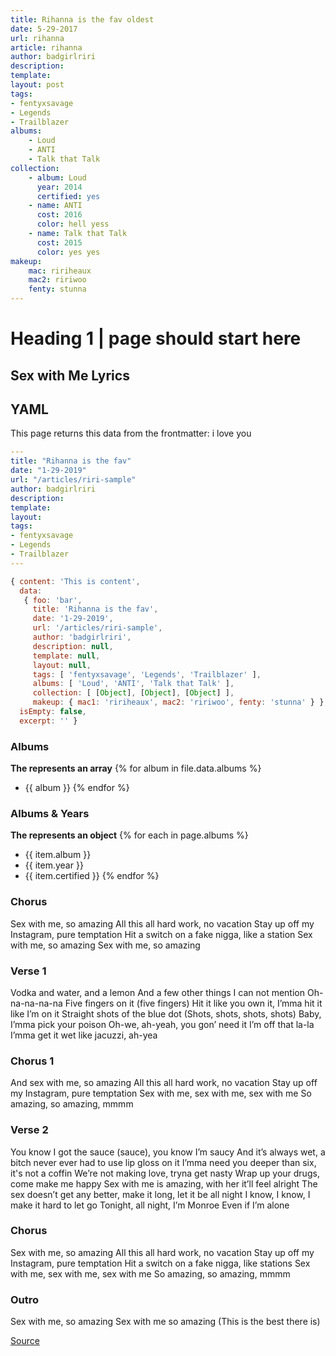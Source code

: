 ```yaml
---
title: Rihanna is the fav oldest
date: 5-29-2017
url: rihanna
article: rihanna
author: badgirlriri
description:
template:
layout: post
tags:
- fentyxsavage
- Legends
- Trailblazer
albums:
    - Loud
    - ANTI
    - Talk that Talk
collection:
    - album: Loud
      year: 2014
      certified: yes
    - name: ANTI
      cost: 2016
      color: hell yess
    - name: Talk that Talk
      cost: 2015
      color: yes yes
makeup:
    mac: ririheaux
    mac2: ririwoo
    fenty: stunna
---
```

# Heading 1 | page should start here
## Sex with Me Lyrics

## YAML
This page returns this data from the frontmatter: i love you

```yaml
---
title: "Rihanna is the fav"
date: "1-29-2019"
url: "/articles/riri-sample"
author: badgirlriri
description:
template:
layout:
tags:
- fentyxsavage
- Legends
- Trailblazer
---
```

```js
{ content: 'This is content',
  data:
   { foo: 'bar',
     title: 'Rihanna is the fav',
     date: '1-29-2019',
     url: '/articles/riri-sample',
     author: 'badgirlriri',
     description: null,
     template: null,
     layout: null,
     tags: [ 'fentyxsavage', 'Legends', 'Trailblazer' ],
     albums: [ 'Loud', 'ANTI', 'Talk that Talk' ],
     collection: [ [Object], [Object], [Object] ],
     makeup: { mac1: 'ririheaux', mac2: 'ririwoo', fenty: 'stunna' } },
  isEmpty: false,
  excerpt: '' }
```


### Albums
**The represents an array**
{% for album in file.data.albums %}
- {{ album }}
{% endfor %}

### Albums & Years
**The represents an object**
{% for each in page.albums %}
- {{ item.album }}
- {{ item.year }}
- {{ item.certified }}
{% endfor %}


### Chorus
Sex with me, so amazing
All this all hard work, no vacation
Stay up off my Instagram, pure temptation
Hit a switch on a fake nigga, like a station
Sex with me, so amazing
Sex with me, so amazing

### Verse 1
Vodka and water, and a lemon
And a few other things I can not mention
Oh-na-na-na-na
Five fingers on it (five fingers)
Hit it like you own it, I’mma hit it like I’m on it
Straight shots of the blue dot
(Shots, shots, shots, shots)
Baby, I’mma pick your poison
Oh-we, ah-yeah, you gon’ need it
I’m off that la-la
I’mma get it wet like jacuzzi, ah-yea

### Chorus 1
And sex with me, so amazing
All this all hard work, no vacation
Stay up off my Instagram, pure temptation
Sex with me, sex with me, sex with me
So amazing, so amazing, mmmm

### Verse 2
You know I got the sauce (sauce), you know I’m saucy
And it’s always wet, a bitch never ever had to use lip gloss on it
I’mma need you deeper than six, it's not a coffin
We’re not making love, tryna get nasty
Wrap up your drugs, come make me happy
Sex with me is amazing, with her it’ll feel alright
The sex doesn’t get any better, make it long, let it be all night
I know, I know, I make it hard to let go
Tonight, all night, I’m Monroe
Even if I’m alone

### Chorus
Sex with me, so amazing
All this all hard work, no vacation
Stay up off my Instagram, pure temptation
Hit a switch on a fake nigga, like stations
Sex with me, sex with me, sex with me
So amazing, so amazing, mmmm

### Outro
Sex with me, so amazing
Sex with me so amazing
(This is the best there is)

[Source](https://genius.com/Rihanna-sex-with-me-lyrics)
